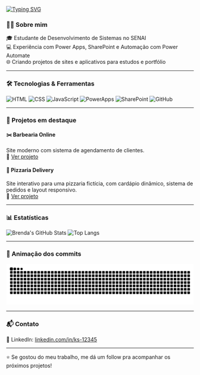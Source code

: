 <!-- Banner animado -->
[![Typing SVG](https://readme-typing-svg.demolab.com?font=Fira+Code&weight=600&size=21&pause=1000&color=5100F7&width=435&lines=Ol%C3%A1%2C+meu+nome+%C3%A8+Brenda+)](https://git.io/typing-svg)

### 👩‍💻 Sobre mim

🎓 Estudante de Desenvolvimento de Sistemas no SENAI  
💻 Experiência com Power Apps, SharePoint e Automação com Power Automate  
🌐 Criando projetos de sites e aplicativos para estudos e portfólio  

---

### 🛠 Tecnologias & Ferramentas

![HTML](https://img.shields.io/badge/-HTML5-E34F26?style=flat&logo=html5&logoColor=white)
![CSS](https://img.shields.io/badge/-CSS3-1572B6?style=flat&logo=css3&logoColor=white)
![JavaScript](https://img.shields.io/badge/-JavaScript-F7DF1E?style=flat&logo=javascript&logoColor=black)
![PowerApps](https://img.shields.io/badge/-Power%20Apps-742774?style=flat&logo=powerapps&logoColor=white)
![SharePoint](https://img.shields.io/badge/-SharePoint-0078D4?style=flat&logo=microsoftsharepoint&logoColor=white)
![GitHub](https://img.shields.io/badge/-GitHub-181717?style=flat&logo=github&logoColor=white)

---

### 💼 Projetos em destaque

#### ✂️ Barbearia Online  
Site moderno com sistema de agendamento de clientes.  
🔗 [Ver projeto](https://github.com/ks-12345/barbearia-online)

#### 🍕 Pizzaria Delivery  
Site interativo para uma pizzaria fictícia, com cardápio dinâmico, sistema de pedidos e layout responsivo.  
🔗 [Ver projeto](https://github.com/ks-12345/Pizzaria_Mestre_Da_Pizza)

---

### 📊 Estatísticas

![Brenda's GitHub Stats](https://github-readme-stats.vercel.app/api?username=ks-12345&show_icons=true&theme=radical)
![Top Langs](https://github-readme-stats.vercel.app/api/top-langs/?username=ks-12345&layout=compact&theme=radical)

---

### 🐍 Animação dos commits

![snake gif](https://github.com/ks-12345/ks-12345/blob/output/github-contribution-grid-snake.svg)

---

### 📬 Contato

📱 LinkedIn: [linkedin.com/in/ks-12345]([https://linkedin.com/in/seuusuario](https://www.linkedin.com/in/brenda-r-09a800304?utm_source=share&utm_campaign=share_via&utm_content=profile&utm_medium=android_app))

---

⭐ Se gostou do meu trabalho, me dá um follow pra acompanhar os próximos projetos!
